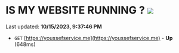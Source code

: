 # IS MY WEBSITE RUNNING ? [![](https://img.shields.io/static/v1?label=Sponsor&message=%E2%9D%A4&logo=GitHub&color=%23fe8e86)](https://github.com/sponsors/<username>)

Last updated: **10/15/2023, 9:37:46 PM**

- `GET` [https://youssefservice.me](https://youssefservice.me) - **Up** (648ms)
